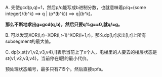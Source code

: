 A. 先使gcd(p,q)=1，然后p/q能写成b进制分数，也就意味着p/q=(some integer)/(b^k) ==> q | (p*(b^k)) ==> q|(b^k)。
  
   <b> 那么不断地求出g=gcd(q,b)，然后只要q%g==0,就q/=g。</b>
   
B. 可以发现XOR(l,r)=XOR(l,r-1)^XOR(l+1,r)。那么dp[l,r]求出[l,r]上所有subsegment的最大值。

C. dp[x,st{v1,v2,v3,v4},l]表示当前上了x个人，电梯里的人要去的楼层状态是st{v1,v2,v3,v4}，当前停在l层的最小代价。

   预处理状态编号，最多只有715个。然后直接spfa。
